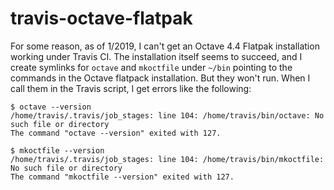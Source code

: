 travis-octave-flatpak
=====================

For some reason, as of 1/2019, I can't get an Octave 4.4 Flatpak installation working under Travis CI.
The installation itself seems to succeed, and I create symlinks for `octave` and `mkoctfile` under `~/bin` pointing to the commands in the Octave flatpack installation. But they won't run. When I call them in the Travis script, I get errors like the following:

```
$ octave --version
/home/travis/.travis/job_stages: line 104: /home/travis/bin/octave: No such file or directory
The command "octave --version" exited with 127.

$ mkoctfile --version
/home/travis/.travis/job_stages: line 104: /home/travis/bin/mkoctfile: No such file or directory
The command "mkoctfile --version" exited with 127.
```